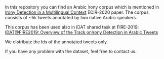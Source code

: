 In this repository you can find an Arabic Irony corpus which is mentioned in [Irony Detection in a Multilingual Context](https://www.google.com) ECIR-2020 paper. 
The corpus consists of ~5k tweets annotated by two native Arabic speakers.

This corpus has been used also in IDAT shared task at FIRE-2019: [IDAT@FIRE2019: Overview of the Track onIrony Detection in Arabic Tweets](http://irlab.daiict.ac.in/~Parth/T4-1.pdf)

We distribute the Ids of the annotated tweets only.

If you have any problem with the dataset, feel free to contact us.

